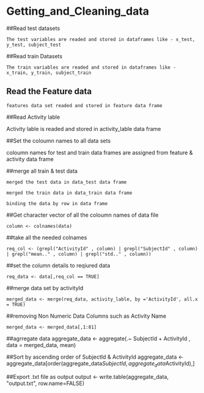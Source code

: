 # Getting_and_Cleaning_data

##Read test datasets

	The test variables are readed and stored in dataframes like - x_test, y_test, subject_test 


##Read train Datasets

	The train variables are readed and stored in dataframes like - x_train, y_train, subject_train 


## Read the Feature data

	features data set readed and stored in feature data frame
 

##Read Activity lable

Activity lable is readed and stored in activity_lable data frame


##Set the coloumn names to all data sets 
 
coloumn names for test and train data frames are assigned from feature & activity data frame

##merge all train & test data

	merged the test data in data_test data frame

	merged the train data in data_train data frame

	binding the data by row in data frame 

##Get character vector of all the coloumn names of data file

	column <- colnames(data)

##take all the  needed colnames

	req_col <- (grepl("ActivityId" , column) | grepl("SubjectId" , column) | grepl("mean.." , column) | grepl("std.." , column))

##set the column details to reqiured data 

	req_data <- data[,req_col == TRUE]

##merge data set by activityId

	merged_data <- merge(req_data, activity_lable, by ='ActivityId', all.x = TRUE)

##removing Non Numeric Data Columns such as Activity Name
	
	merged_data <- merged_data[,1:81]

##agrregate data 
	aggregate_data <- aggregate(.~ SubjectId + ActivityId , data = merged_data, mean)

##Sort by ascending order of SubjectId & ActivityId
	aggregate_data <- aggregate_data[order(aggregate_data$SubjectId, aggregate_data$ActivityId),]

##Export .txt file as output
	output <- write.table(aggregate_data, "output.txt", row.name=FALSE)